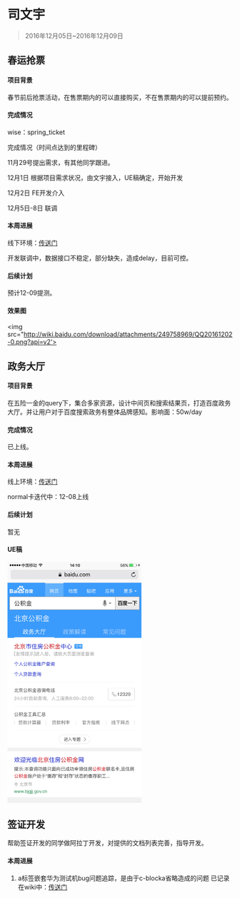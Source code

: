 # 司文宇
 
 > 2016年12月05日~2016年12月09日
 
## 春运抢票
 
#### 项目背景
 春节前后抢票活动，在售票期内的可以直接购买，不在售票期内的可以提前预约。
 
#### 完成情况
wise：spring_ticket

完成情况（时间点达到的里程碑）

11月29号提出需求，有其他同学跟进。

12月1日 根据项目需求状况，由文宇接入，UE稿确定，开始开发

12月2日 FE开发介入

12月5日-8日 联调
 
#### 本周进展
 
 线下环境：<a href="http://cp01-ala-fe-col-2.epc.baidu.com:8003/s?iscookie=1&word=%E6%98%A5%E8%BF%90%E6%8A%A2%E7%A5%A8&wiseus=10.103.65.38">传送门</a>

开发联调中，数据接口不稳定，部分缺失，造成delay，目前可控。

 

#### 后续计划
预计12-09提测。

 
#### 效果图
 <img src="http://wiki.baidu.com/download/attachments/249758969/QQ20161202-0.png?api=v2'>
 
 
## 政务大厅  
 
#### 项目背景
 在五险一金的query下，集合多家资源，设计中间页和搜索结果页，打造百度政务大厅。并让用户对于百度搜索政务有整体品牌感知。影响面：50w/day


#### 完成情况

 已上线。
  
#### 本周进展
 
 线上环境：<a href="https://m.baidu.com/s?word=%E5%8D%97%E6%98%8C%E5%85%AC%E7%A7%AF%E9%87%91&sid=101472">传送门</a>
 
normal卡迭代中：12-08上线 
#### 后续计划
 暂无
 
#### UE稿

 <img src="../2016-11-04/img/siwenyu/p1.jpg" width='300px'>
 

 
## 签证开发
 
 帮助签证开发的同学做阿拉丁开发，对提供的文档列表完善，指导开发。
 
#### 本周进展
 
 1. a标签嵌套华为测试机bug问题追踪，是由于c-blocka省略造成的问题
 已记录在wiki中：<a href="http://wiki.baidu.com/pages/viewpage.action?pageId=246191143">传送门</a>
 
 
